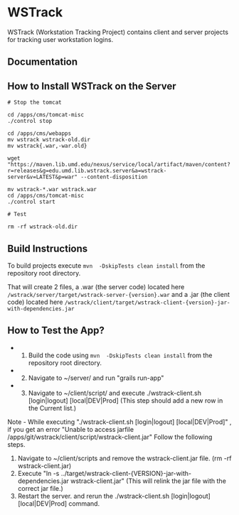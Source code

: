 WSTrack
=======

WSTrack (Workstation Tracking Project) contains client and server projects for tracking user workstation logins.

Documentation
-------------


How to Install WSTrack on the Server
-------------

    # Stop the tomcat

    cd /apps/cms/tomcat-misc
    ./control stop

    cd /apps/cms/webapps
    mv wstrack wstrack-old.dir
    mv wstrack{.war,-war.old}

    wget "https://maven.lib.umd.edu/nexus/service/local/artifact/maven/content?r=releases&g=edu.umd.lib.wstrack.server&a=wstrack-server&v=LATEST&p=war" --content-disposition

    mv wstrack-*.war wstrack.war
    cd /apps/cms/tomcat-misc
    ./control start

    # Test

    rm -rf wstrack-old.dir

Build Instructions
-------------
To build projects execute `mvn  -DskipTests clean install` from the repository root directory. 

That will create 2 files, a .war (the server code) located here `/wstrack/server/target/wstrack-server-{version}.war` and a .jar (the client code) located here `/wstrack/client/target/wstrack-client-{version}-jar-with-dependencies.jar`

How to Test the App?
--------------------

* 1. Build the code using `mvn  -DskipTests clean install` from the repository root directory.
* 2. Navigate to ~/server/ and run "grails run-app"
* 3. Navigate to ~/client/script/ and execute ./wstrack-client.sh [login|logout] [local|DEV|Prod] 
    (This step should add a new row in the Current list.)

Note - While executing "./wstrack-client.sh [login|logout] [local|DEV|Prod]" , if you get an error "Unable to access jarfile /apps/git/wstrack/client/script/wstrack-client.jar"
Follow the following steps.

1. Navigate to ~/client/scripts and remove the wstrack-client.jar file. (rm -rf wstrack-client.jar)
2. Execute "ln -s ../target/wstrack-client-{VERSION}-jar-with-dependencies.jar wstrack-client.jar" (This will relink the jar file with the correct jar file.)
3. Restart the server. and rerun the ./wstrack-client.sh [login|logout] [local|DEV|Prod] command.
